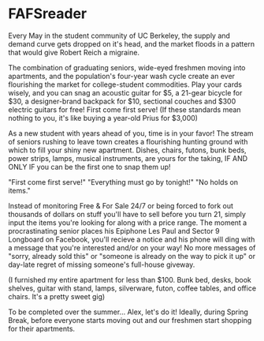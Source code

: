 # FAFSreader
Every May in the student community of UC Berkeley, the supply and demand curve gets dropped on it's head, and the market floods in a pattern that would give Robert Reich a migraine.  

The combination of graduating seniors, wide-eyed freshmen moving into apartments, and the population's four-year wash cycle create an ever flourishing the market for college-student commodities.  Play your cards wisely, and you can snag an acoustic guitar for $5, a 21-gear bicycle for $30, a designer-brand backpack for $10, sectional couches and $300 electric guitars for free! First come first serve! (If these standards mean nothing to you, it's like buying a year-old Prius for $3,000)

As a new student with years ahead of you, time is in your favor!  The stream of seniors rushing to leave town creates a flourishing hunting ground with which to fill your shiny new apartment.  Dishes, chairs, futons, bunk beds, power strips, lamps, musical instruments, are yours for the taking, IF AND ONLY IF you can be the first one to snap them up!  

"First come first serve!" "Everything must go by tonight!" "No holds on items." 

Instead of monitoring Free & For Sale 24/7 or being forced to fork out thousands of dollars on stuff you'll have to sell before you turn 21, simply input the items you're looking for along with a price range.  The moment a procrastinating senior places his Epiphone Les Paul and Sector 9 Longboard on Facebook, you'll recieve a notice and his phone will ding with a message that you're interested and/or on your way! No more messages of "sorry, already sold this" or "someone is already on the way to pick it up" or day-late regret of missing someone's full-house giveway.

(I furnished my entire apartment for less than $100. Bunk bed, desks, book shelves, guitar with stand, lamps, silverware, futon, coffee tables, and office chairs.  It's a pretty sweet gig)

To be completed over the summer...
Alex, let's do it! Ideally, during Spring Break, before everyone starts moving out and our freshmen start shopping for their apartments.
